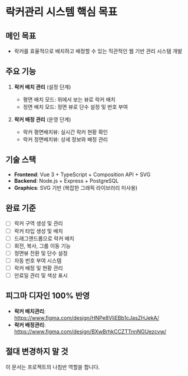 # 락커관리 시스템 핵심 목표

## 메인 목표
- 락커를 효율적으로 배치하고 배정할 수 있는 직관적인 웹 기반 관리 시스템 개발

## 주요 기능
1. **락커 배치 관리** (설정 단계)
   - 평면 배치 모드: 위에서 보는 뷰로 락커 배치
   - 정면 배치 모드: 정면 뷰로 단수 설정 및 번호 부여

2. **락커 배정 관리** (운영 단계)
   - 락커 평면배치뷰: 실시간 락커 현황 확인
   - 락커 정면배치뷰: 상세 정보와 배정 관리

## 기술 스택
- **Frontend**: Vue 3 + TypeScript + Composition API + SVG
- **Backend**: Node.js + Express + PostgreSQL
- **Graphics**: SVG 기반 (복잡한 그래픽 라이브러리 미사용)

## 완료 기준
- [ ] 락커 구역 생성 및 관리
- [ ] 락커 타입 생성 및 배치
- [ ] 드래그앤드롭으로 락커 배치
- [ ] 회전, 복사, 그룹 이동 기능
- [ ] 정면뷰 전환 및 단수 설정
- [ ] 자동 번호 부여 시스템
- [ ] 락커 배정 및 현황 관리
- [ ] 만료일 관리 및 색상 표시

## 피그마 디자인 100% 반영
- **락커 배치관리**: https://www.figma.com/design/HNPe8VljEBb1cJasZHJekA/
- **락커 배정관리**: https://www.figma.com/design/BXwBrhkCCZTTnnNGUezcvw/

## 절대 변경하지 말 것
이 문서는 프로젝트의 나침반 역할을 합니다.